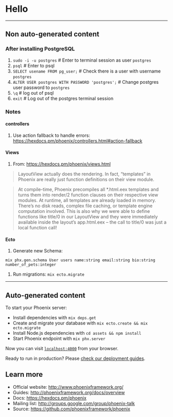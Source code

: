 # Hello

------------------------------------------------

## Non auto-generated content

### After installing PostgreSQL

1. `sudo -i -u postgres` # Enter to terminal session as user `postgres`
1. `psql` # Enter to psql
1. `SELECT usename FROM pg_user;` # Check there is a user with username `postgres`
1. `ALTER USER postgres WITH PASSWORD 'postgres';` # Change postgres user password to `postgres`
1. `\q` # log out of psql
1. `exit` # Log out of the postgres terminal session

### Notes

#### controllers

1. Use action fallback to handle errors: https://hexdocs.pm/phoenix/controllers.html#action-fallback

#### Views

1. From: https://hexdocs.pm/phoenix/views.html

> LayoutView actually does the rendering. In fact, “templates” in Phoenix are really just function definitions on their view module.

> At compile-time, Phoenix precompiles all \*.html.eex templates and turns them into render/2 function clauses on their respective view modules. At runtime, all templates are already loaded in memory. There’s no disk reads, complex file caching, or template engine computation involved. This is also why we were able to define functions like title/0 in our LayoutView and they were immediately available inside the layout’s app.html.eex – the call to title/0 was just a local function call!

#### Ecto

1. Generate new Schema:
```
mix phx.gen.schema User users name:string email:string bio:string number_of_pets:integer
```
1. Run migrations: `mix ecto.migrate`

------------------------------------------------

## Auto-generated content

To start your Phoenix server:

  * Install dependencies with `mix deps.get`
  * Create and migrate your database with `mix ecto.create && mix ecto.migrate`
  * Install Node.js dependencies with `cd assets && npm install`
  * Start Phoenix endpoint with `mix phx.server`

Now you can visit [`localhost:4000`](http://localhost:4000) from your browser.

Ready to run in production? Please [check our deployment guides](http://www.phoenixframework.org/docs/deployment).

## Learn more

  * Official website: http://www.phoenixframework.org/
  * Guides: http://phoenixframework.org/docs/overview
  * Docs: https://hexdocs.pm/phoenix
  * Mailing list: http://groups.google.com/group/phoenix-talk
  * Source: https://github.com/phoenixframework/phoenix
